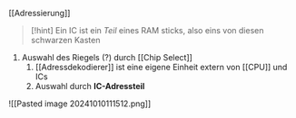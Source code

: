 [[Adressierung]]

> [!hint] Ein IC ist ein _Teil_ eines RAM sticks, also eins von diesen schwarzen Kasten

1. Auswahl des Riegels (?) durch [[Chip Select]]
	1. [[Adressdekodierer]] ist eine eigene Einheit extern von [[CPU]] und ICs
	2. Auswahl durch **IC-Adressteil**

![[Pasted image 20241010111512.png]]
